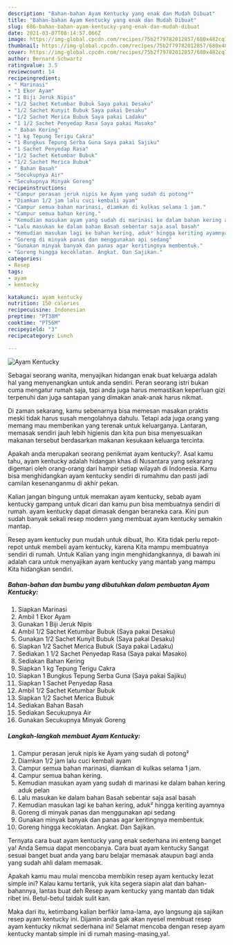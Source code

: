 ```yaml
---
description: "Bahan-bahan Ayam Kentucky yang enak dan Mudah Dibuat"
title: "Bahan-bahan Ayam Kentucky yang enak dan Mudah Dibuat"
slug: 686-bahan-bahan-ayam-kentucky-yang-enak-dan-mudah-dibuat
date: 2021-03-07T08:14:57.066Z
image: https://img-global.cpcdn.com/recipes/75b2f79782012857/680x482cq70/ayam-kentucky-foto-resep-utama.jpg
thumbnail: https://img-global.cpcdn.com/recipes/75b2f79782012857/680x482cq70/ayam-kentucky-foto-resep-utama.jpg
cover: https://img-global.cpcdn.com/recipes/75b2f79782012857/680x482cq70/ayam-kentucky-foto-resep-utama.jpg
author: Bernard Schwartz
ratingvalue: 3.5
reviewcount: 14
recipeingredient:
- " Marinasi"
- "1 Ekor Ayam"
- "1 Biji Jeruk Nipis"
- "1/2 Sachet Ketumbar Bubuk Saya pakai Desaku"
- "1/2 Sachet Kunyit Bubuk Saya pakai Desaku"
- "1/2 Sachet Merica Bubuk Saya pakai Ladaku"
- "1 1/2 Sachet Penyedap Rasa Saya pakai Masako"
- " Bahan Kering"
- "1 kg Tepung Terigu Cakra"
- "1 Bungkus Tepung Serba Guna Saya pakai Sajiku"
- "1 Sachet Penyedap Rasa"
- "1/2 Sachet Ketumbar Bubuk"
- "1/2 Sachet Merica Bubuk"
- " Bahan Basah"
- "Secukupnya Air"
- "Secukupnya Minyak Goreng"
recipeinstructions:
- "Campur perasan jeruk nipis ke Ayam yang sudah di potong²"
- "Diamkan 1/2 jam lalu cuci kembali ayam"
- "Campur semua bahan marinasi, diamkan di kulkas selama 1 jam."
- "Campur semua bahan kering."
- "Kemudian masukan ayam yang sudah di marinasi ke dalam bahan kering aduk pelan"
- "Lalu masukan ke dalam bahan Basah sebentar saja asal basah"
- "Kemudian masukan lagi ke bahan kering, aduk² hingga keriting ayamnya"
- "Goreng di minyak panas dan menggunakan api sedang"
- "Gunakan minyak banyak dan panas agar keritingnya membentuk."
- "Goreng hingga kecoklatan. Angkat. Dan Sajikan."
categories:
- Resep
tags:
- ayam
- kentucky

katakunci: ayam kentucky 
nutrition: 150 calories
recipecuisine: Indonesian
preptime: "PT38M"
cooktime: "PT56M"
recipeyield: "3"
recipecategory: Lunch

---
```



![Ayam Kentucky](https://img-global.cpcdn.com/recipes/75b2f79782012857/680x482cq70/ayam-kentucky-foto-resep-utama.jpg)

Sebagai seorang wanita, menyajikan hidangan enak buat keluarga adalah hal yang menyenangkan untuk anda sendiri. Peran seorang istri bukan cuma mengatur rumah saja, tapi anda juga harus memastikan keperluan gizi terpenuhi dan juga santapan yang dimakan anak-anak harus nikmat.

Di zaman  sekarang, kamu sebenarnya bisa memesan masakan praktis meski tidak harus susah mengolahnya dahulu. Tetapi ada juga orang yang memang mau memberikan yang terenak untuk keluarganya. Lantaran, memasak sendiri jauh lebih higienis dan kita pun bisa menyesuaikan makanan tersebut berdasarkan makanan kesukaan keluarga tercinta. 



Apakah anda merupakan seorang penikmat ayam kentucky?. Asal kamu tahu, ayam kentucky adalah hidangan khas di Nusantara yang sekarang digemari oleh orang-orang dari hampir setiap wilayah di Indonesia. Kamu bisa menghidangkan ayam kentucky sendiri di rumahmu dan pasti jadi camilan kesenanganmu di akhir pekan.

Kalian jangan bingung untuk memakan ayam kentucky, sebab ayam kentucky gampang untuk dicari dan kamu pun bisa membuatnya sendiri di rumah. ayam kentucky dapat dimasak dengan beraneka cara. Kini pun sudah banyak sekali resep modern yang membuat ayam kentucky semakin mantap.

Resep ayam kentucky pun mudah untuk dibuat, lho. Kita tidak perlu repot-repot untuk membeli ayam kentucky, karena Kita mampu membuatnya sendiri di rumah. Untuk Kalian yang ingin menghidangkannya, di bawah ini adalah cara untuk menyajikan ayam kentucky yang mantab yang mampu Kita hidangkan sendiri.

<!--inarticleads1-->

##### Bahan-bahan dan bumbu yang dibutuhkan dalam pembuatan Ayam Kentucky:

1. Siapkan  Marinasi
1. Ambil 1 Ekor Ayam
1. Gunakan 1 Biji Jeruk Nipis
1. Ambil 1/2 Sachet Ketumbar Bubuk (Saya pakai Desaku)
1. Gunakan 1/2 Sachet Kunyit Bubuk (Saya pakai Desaku)
1. Siapkan 1/2 Sachet Merica Bubuk (Saya pakai Ladaku)
1. Sediakan 1 1/2 Sachet Penyedap Rasa (Saya pakai Masako)
1. Sediakan  Bahan Kering
1. Siapkan 1 kg Tepung Terigu Cakra
1. Siapkan 1 Bungkus Tepung Serba Guna (Saya pakai Sajiku)
1. Siapkan 1 Sachet Penyedap Rasa
1. Ambil 1/2 Sachet Ketumbar Bubuk
1. Siapkan 1/2 Sachet Merica Bubuk
1. Sediakan  Bahan Basah
1. Sediakan Secukupnya Air
1. Gunakan Secukupnya Minyak Goreng




<!--inarticleads2-->

##### Langkah-langkah membuat Ayam Kentucky:

1. Campur perasan jeruk nipis ke Ayam yang sudah di potong²
1. Diamkan 1/2 jam lalu cuci kembali ayam
1. Campur semua bahan marinasi, diamkan di kulkas selama 1 jam.
1. Campur semua bahan kering.
1. Kemudian masukan ayam yang sudah di marinasi ke dalam bahan kering aduk pelan
1. Lalu masukan ke dalam bahan Basah sebentar saja asal basah
1. Kemudian masukan lagi ke bahan kering, aduk² hingga keriting ayamnya
1. Goreng di minyak panas dan menggunakan api sedang
1. Gunakan minyak banyak dan panas agar keritingnya membentuk.
1. Goreng hingga kecoklatan. Angkat. Dan Sajikan.




Ternyata cara buat ayam kentucky yang enak sederhana ini enteng banget ya! Anda Semua dapat mencobanya. Cara buat ayam kentucky Sangat sesuai banget buat anda yang baru belajar memasak ataupun bagi anda yang sudah ahli dalam memasak.

Apakah kamu mau mulai mencoba membikin resep ayam kentucky lezat simple ini? Kalau kamu tertarik, yuk kita segera siapin alat dan bahan-bahannya, lantas buat deh Resep ayam kentucky yang mantab dan tidak ribet ini. Betul-betul taidak sulit kan. 

Maka dari itu, ketimbang kalian berfikir lama-lama, ayo langsung aja sajikan resep ayam kentucky ini. Dijamin anda gak akan nyesel membuat resep ayam kentucky nikmat sederhana ini! Selamat mencoba dengan resep ayam kentucky mantab simple ini di rumah masing-masing,ya!.

